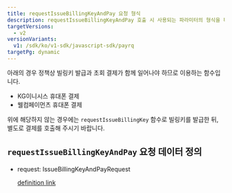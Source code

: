 ```yaml
---
title: requestIssueBillingKeyAndPay 요청 형식
description: requestIssueBillingKeyAndPay 호출 시 사용되는 파라미터의 형식을 확인할 수 있습니다.
targetVersions:
  - v2
versionVariants:
  v1: /sdk/ko/v1-sdk/javascript-sdk/payrq
targetPg: dynamic
---
```


<div class="hint" data-style="info">

아래의 경우 정책상 빌링키 발급과 초회 결제가 함께 일어나야 하므로 이용하는 함수입니다.

- KG이니시스 휴대폰 결제
- 웰컴페이먼츠 휴대폰 결제

위에 해당하지 않는 경우에는 `requestIssueBillingKey` 함수로 빌링키를 발급한 뒤, 별도로 결제를 호출해 주시기 바랍니다.

</div>

## `requestIssueBillingKeyAndPay` 요청 데이터 정의

- request: IssueBillingKeyAndPayRequest

  [definition link](https://developers.portone.io/schema/browser-sdk.yml#/resources/request/IssueBillingKeyAndPayRequest)
